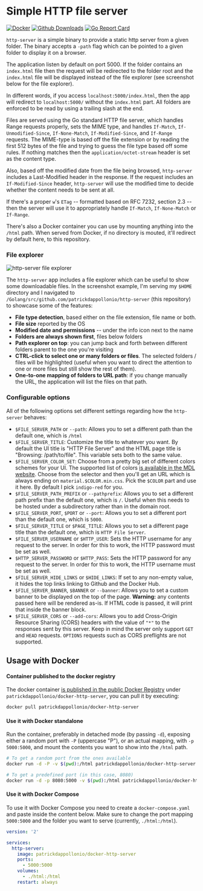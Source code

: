 # Simple HTTP file server

[![Docker](https://img.shields.io/docker/pulls/patrickdappollonio/docker-http-server.svg)](https://hub.docker.com/r/patrickdappollonio/docker-http-server/)
[![Github Downloads](https://img.shields.io/github/downloads/patrickdappollonio/http-server/total?color=orange&label=github%20downloads)](https://github.com/patrickdappollonio/http-server/releases)
[![Go Report Card](https://goreportcard.com/badge/github.com/patrickdappollonio/http-server)](https://goreportcard.com/report/github.com/patrickdappollonio/http-server)

`http-server` is a simple binary to provide a static http server from a given folder. The binary accepts a `-path` flag which can be pointed to a given folder to display it on a browser.

The application listen by default on port 5000. If the folder contains an `index.html` file then the request will be redirected to the folder root and the `index.html` file will be displayed instead of the file explorer (see screenshot below for the file explorer).

In different words, if you access `localhost:5000/index.html`, then the app will redirect to `localhost:5000/` without the `index.html` part. All folders are enforced to be read by using a trailing slash at the end.

Files are served using the Go standard HTTP file server, which handles Range requests properly, sets the MIME type, and handles `If-Match`, `If-Unmodified-Since`, `If-None-Match`, `If-Modified-Since`, and `If-Range` requests. The MIME-type is based off the file extension or by reading the first 512 bytes of the file and trying to guess the file type based off some rules. If nothing matches then the `application/octet-stream` header is set as the content type.

Also, based off the modified date from the file being browsed, `http-server` includes a Last-Modified header in the response. If the request includes an `If-Modified-Since` header, `http-server` will use the modified time to decide whether the content needs to be sent at all.

If there's a proper `w`'s `ETag` -- formatted based on RFC 7232, section 2.3 -- then the server will use it to appropriately handle `If-Match`, `If-None-Match` or `If-Range`.

There's also a Docker container you can use by mounting anything into the `/html` path. When served from Docker, if no directory is mouted, it'll redirect by default here, to this repository.

### File explorer

![http-server file explorer](http://i.imgur.com/m8otA2i.png)

The `http-server` app includes a file explorer which can be useful to show some downloadable files. In the screenshot example, I'm serving my `$HOME` directory and I navigated to `/Golang/src/github.com/patrickdappollonio/http-server` (this repository) to showcase some of the features:

* **File type detection**, based either on the file extension, file name or both.
* **File size** reported by the OS
* **Modified date and permissions** -- under the info icon next to the name
* **Folders are always shown first**, files below folders
* **Path explorer on top**: you can jump back and forth between different folders parent to the one you're visiting
* **CTRL-click to select one or many folders or files**. The selected folders / files will be highlighted (useful when you want to direct the attention to one or more files but still show the rest of them).
* **One-to-one mapping of folders to URL path**: if you change manually the URL, the application will list the files on that path.

### Configurable options

All of the following options set different settings regarding how the `http-server` behaves:

* `$FILE_SERVER_PATH` or `--path`: Allows you to set a different path than the default one, which is `/html`
* `$FILE_SERVER_TITLE`: Customize the title to whatever you want. By default the UI title is "HTTP File Server" and the HTML page title is "Browsing: /path/to/file".
  This variable sets both to the same value.
* `$FILE_SERVER_COLOR_SET`: Choose from a pretty big set of different colors schemes for your UI. The supported list of colors
  [is available in the MDL website](https://getmdl.io/customize/index.html). Choose from the selector and then you'll get an URL
  which is always ending on `material.$COLOR.min.css`. Pick the `$COLOR` part and use it here. By default I pick `indigo-red` for you.
* `$FILE_SERVER_PATH_PREFIX` or `--pathprefix`: Allows you to set a different path prefix than the default one, which is `/`. Useful when this needs to be hosted under a subdirectory rather than in the domain root.
* `$FILE_SERVER_PORT`, `$PORT` or `--port`: Allows you to set a different port than the default one, which is `5000`.
* `$FILE_SERVER_TITLE` or `$PAGE_TITLE`: Allows you to set a different page title than the default one, which is `HTTP File Server`.
* `$FILE_SERVER_USERNAME` or `$HTTP_USER`: Sets the HTTP username for any request to the server. In order for this to work, the HTTP password must be set as well.
* `$HTTP_SERVER_PASSWORD` or `$HTTP_PASS`: Sets the HTTP password for any request to the server. In order for this to work, the HTTP username must be set as well.
* `$FILE_SERVER_HIDE_LINKS` or `$HIDE_LINKS`: If set to any non-empty value, it hides the top links linking to Github and the Docker Hub.
* `$FILE_SERVER_BANNER`, `$BANNER` or `--banner`: Allows you to set a custom banner to be displayed on the top of the page. **Warning:** any contents passed here will be rendered as-is. If HTML code is passed, it will print that inside the banner block.
* `$FILE_SERVER_CORS` or `--add-cors`: Allows you to add Cross-Origin Resource Sharing (CORS) headers with the value of `"*"` to the responses sent by this server. Keep in mind the server only support `GET` and `HEAD` requests. `OPTIONS` requests such as CORS preflights are not supported.

## Usage with Docker

#### Container published to the docker registry

The docker container [is published in the public Docker Registry](https://hub.docker.com/r/patrickdappollonio/docker-http-server/)
under `patrickdappollonio/docker-http-server`, you can pull it by executing:

```bash
docker pull patrickdappollonio/docker-http-server
```

#### Use it with Docker standalone

Run the container, preferably in detached mode (by passing `-d`), exposing either
a random port with `-P` (uppercase "P"), or an actual mapping, with `-p 5000:5000`,
and mount the contents you want to show into the `/html` path.

```bash
# To get a random port from the ones available
docker run -d -P -v $(pwd):/html patrickdappollonio/docker-http-server

# To get a predefined port (in this case, 8080)
docker run -d -p 8080:5000 -v $(pwd):/html patrickdappollonio/docker-http-server
```

#### Use it with Docker Compose

To use it with Docker Compose you need to create a `docker-compose.yaml` and paste inside
the content below. Make sure to change the port mapping `5000:5000` and the folder you want
to serve (currently, `./html:/html`).

```yaml
version: '2'

services:
  http-server:
    image: patrickdappollonio/docker-http-server
    ports:
      - 5000:5000
    volumes:
      - ./html:/html
    restart: always
```
